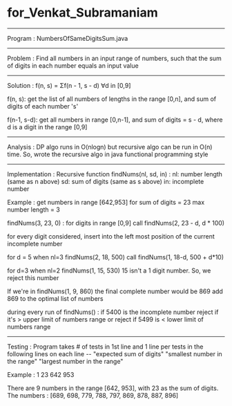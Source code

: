 # for_Venkat_Subramaniam

___________________________________
Program :
NumbersOfSameDigitsSum.java

___________________________________
Problem :
Find all numbers in an input range of numbers, such that the sum of digits in each number equals an input value

___________________________________
Solution :
f(n, s) = Σf(n - 1, s - d) ∀d in [0,9]

f(n, s): get the list of all numbers of lengths in the range [0,n], and sum of digits of each number 's'

f(n-1, s-d): get all numbers in range [0,n-1], and sum of digits = s - d,
  where d is a digit in the range [0,9]

___________________________________
Analysis :
DP algo runs in O(nlogn) but recursive algo can be run in O(n) time. So, wrote the recursive algo in java functional programming style

___________________________________
Implementation :
Recursive function findNums(nl, sd, in) :
nl: number length (same as n above)
sd: sum of digits (same as s above)
in: incomplete number

Example :
get numbers in range [642,953] for sum of digits = 23
max number length = 3

findNums(3, 23, 0) :
for digits in range [0,9] call findNums(2, 23 - d, d * 100)

for every digit considered, insert into the left most position of the current incomplete number

for d = 5 when nl=3
findNums(2, 18, 500)
call findNums(1, 18-d, 500 + d*10)

for d=3 when nl=2
findNums(1, 15, 530)
15 isn't a 1 digit number. So, we reject this number

If we're in findNums(1, 9, 860)
the final complete number would be 869
add 869 to the optimal list of numbers

during every run of findNums() :
if 5400 is the incomplete number
reject if it's > upper limit of numbers range
or reject if 5499 is < lower limit of numbers range

___________________________________
Testing :
Program takes # of tests in 1st line
and 1 line per tests in the following lines
on each line -- "expected sum of digits" "smallest number in the range" "largest number in the range"

Example :
1
23 642 953

There are 9 numbers in the range [642, 953], with 23 as the sum of digits.
The numbers : [689, 698, 779, 788, 797, 869, 878, 887, 896]
